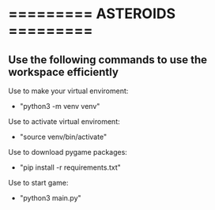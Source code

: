# ========= ASTEROIDS ========= 

## Use the following commands to use the workspace efficiently

Use to make your virtual enviroment:

- "python3 -m venv venv"

Use to activate virtual enviroment:

- "source venv/bin/activate"

Use to download pygame packages:

- "pip install -r requirements.txt"

Use to start game:

- "python3 main.py"